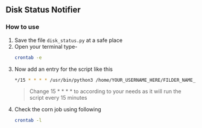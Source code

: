 ## Disk Status Notifier

### How to use


1. Save the file `disk_status.py` at a safe place
2. Open your terminal type-
    ```bash
    crontab -e
    ```
3. Now add an entry for the script like this
    ```bash
    */15 * * * * /usr/bin/python3 /home/YOUR_USERNAME_HERE/FILDER_NAME_OR_PATH_TO_FILE_FROM_USER_DIR/disk_status.py
    ```
    >Change 15 * * * * to according to your needs as it will run the script every 15 minutes
4. Check the corn job using following
    ```bash
    crontab -l
    ```
